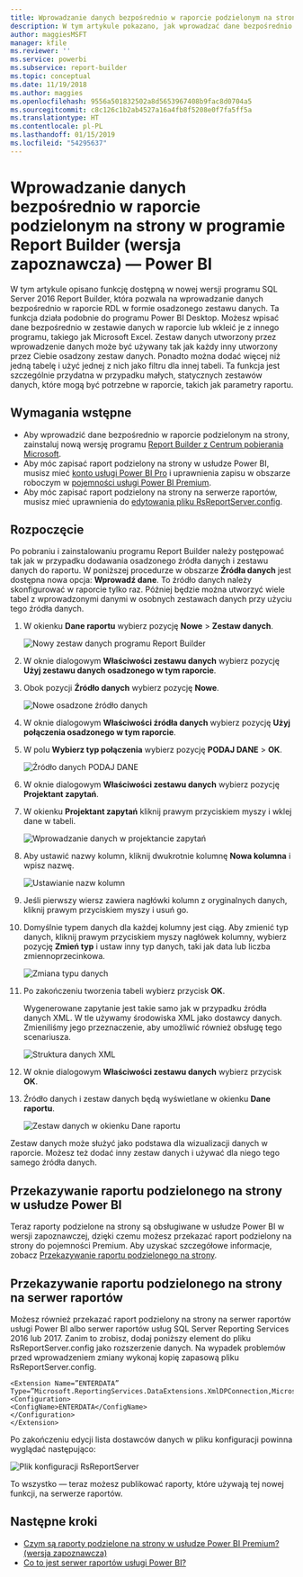 ```yaml
---
title: Wprowadzanie danych bezpośrednio w raporcie podzielonym na strony w programie Report Builder (wersja zapoznawcza)
description: W tym artykule pokazano, jak wprowadzać dane bezpośrednio w raporcie podzielonym na strony w programie Report Builder.
author: maggiesMSFT
manager: kfile
ms.reviewer: ''
ms.service: powerbi
ms.subservice: report-builder
ms.topic: conceptual
ms.date: 11/19/2018
ms.author: maggies
ms.openlocfilehash: 9556a501832502a8d5653967408b9fac8d0704a5
ms.sourcegitcommit: c8c126c1b2ab4527a16a4fb8f5208e0f7fa5ff5a
ms.translationtype: HT
ms.contentlocale: pl-PL
ms.lasthandoff: 01/15/2019
ms.locfileid: "54295637"
---
```

# <a name="enter-data-directly-in-a-paginated-report-in-report-builder-preview---power-bi"></a>Wprowadzanie danych bezpośrednio w raporcie podzielonym na strony w programie Report Builder (wersja zapoznawcza) — Power BI

W tym artykule opisano funkcję dostępną w nowej wersji programu SQL Server 2016 Report Builder, która pozwala na wprowadzanie danych bezpośrednio w raporcie RDL w formie osadzonego zestawu danych.  Ta funkcja działa podobnie do programu Power BI Desktop. Możesz wpisać dane bezpośrednio w zestawie danych w raporcie lub wkleić je z innego programu, takiego jak Microsoft Excel. Zestaw danych utworzony przez wprowadzenie danych może być używany tak jak każdy inny utworzony przez Ciebie osadzony zestaw danych. Ponadto można dodać więcej niż jedną tabelę i użyć jednej z nich jako filtru dla innej tabeli. Ta funkcja jest szczególnie przydatna w przypadku małych, statycznych zestawów danych, które mogą być potrzebne w raporcie, takich jak parametry raportu.
 
## <a name="prerequisites"></a>Wymagania wstępne

- Aby wprowadzić dane bezpośrednio w raporcie podzielonym na strony, zainstaluj nową wersję programu [Report Builder z Centrum pobierania Microsoft](https://www.microsoft.com/download/details.aspx?id=53613). 
- Aby móc zapisać raport podzielony na strony w usłudze Power BI, musisz mieć [konto usługi Power BI Pro](service-self-service-signup-for-power-bi.md) i uprawnienia zapisu w obszarze roboczym w [pojemności usługi Power BI Premium](service-premium.md).
- Aby móc zapisać raport podzielony na strony na serwerze raportów, musisz mieć uprawnienia do [edytowania pliku RsReportServer.config](#upload-the-paginated-report-to-a-report-server).

## <a name="get-started"></a>Rozpoczęcie

Po pobraniu i zainstalowaniu programu Report Builder należy postępować tak jak w przypadku dodawania osadzonego źródła danych i zestawu danych do raportu. W poniższej procedurze w obszarze **Źródła danych** jest dostępna nowa opcja: **Wprowadź dane**.  To źródło danych należy skonfigurować w raporcie tylko raz. Później będzie można utworzyć wiele tabel z wprowadzonymi danymi w osobnych zestawach danych przy użyciu tego źródła danych.

1. W okienku **Dane raportu** wybierz pozycję **Nowe**  >  **Zestaw danych**.

    ![Nowy zestaw danych programu Report Builder](media/paginated-reports-enter-data/paginated-new-dataset.png)

1. W oknie dialogowym **Właściwości zestawu danych** wybierz pozycję **Użyj zestawu danych osadzonego w tym raporcie**.

1. Obok pozycji **Źródło danych** wybierz pozycję **Nowe**.

    ![Nowe osadzone źródło danych](media/paginated-reports-enter-data/paginated-new-data-source.png)

1. W oknie dialogowym **Właściwości źródła danych** wybierz pozycję **Użyj połączenia osadzonego w tym raporcie**.
2. W polu **Wybierz typ połączenia** wybierz pozycję **PODAJ DANE**  >  **OK**.

    ![Źródło danych PODAJ DANE](media/paginated-reports-enter-data/paginated-data-source-properties-enter-data.png)

1. W oknie dialogowym **Właściwości zestawu danych** wybierz pozycję **Projektant zapytań**.
2. W okienku **Projektant zapytań** kliknij prawym przyciskiem myszy i wklej dane w tabeli.

    ![Wprowadzanie danych w projektancie zapytań](media/paginated-reports-enter-data/paginated-enter-data.png)

1. Aby ustawić nazwy kolumn, kliknij dwukrotnie kolumnę **Nowa kolumna** i wpisz nazwę.

    ![Ustawianie nazw kolumn](media/paginated-reports-enter-data/paginated-column-name.png)

1. Jeśli pierwszy wiersz zawiera nagłówki kolumn z oryginalnych danych, kliknij prawym przyciskiem myszy i usuń go.
    
9. Domyślnie typem danych dla każdej kolumny jest ciąg. Aby zmienić typ danych, kliknij prawym przyciskiem myszy nagłówek kolumny, wybierz pozycję **Zmień typ** i ustaw inny typ danych, taki jak data lub liczba zmiennoprzecinkowa.

    ![Zmiana typu danych](media/paginated-reports-enter-data/paginated-data-type.png)

1. Po zakończeniu tworzenia tabeli wybierz przycisk **OK**.  

    Wygenerowane zapytanie jest takie samo jak w przypadku źródła danych XML. W tle używamy środowiska XML jako dostawcy danych.  Zmieniliśmy jego przeznaczenie, aby umożliwić również obsługę tego scenariusza.

    ![Struktura danych XML](media/paginated-reports-enter-data/paginated-xml-data.png)

12. W oknie dialogowym **Właściwości zestawu danych** wybierz przycisk **OK**.

13. Źródło danych i zestaw danych będą wyświetlane w okienku **Dane raportu**.

    ![Zestaw danych w okienku Dane raportu](media/paginated-reports-enter-data/paginated-report-data-pane.png)

Zestaw danych może służyć jako podstawa dla wizualizacji danych w raporcie. Możesz też dodać inny zestaw danych i używać dla niego tego samego źródła danych.

## <a name="upload-the-paginated-report-to-the-power-bi-service"></a>Przekazywanie raportu podzielonego na strony w usłudze Power BI

Teraz raporty podzielone na strony są obsługiwane w usłudze Power BI w wersji zapoznawczej, dzięki czemu możesz przekazać raport podzielony na strony do pojemności Premium. Aby uzyskać szczegółowe informacje, zobacz [Przekazywanie raportu podzielonego na strony](paginated-reports-save-to-power-bi-service.md#upload-a-paginated-report).

## <a name="upload-the-paginated-report-to-a-report-server"></a>Przekazywanie raportu podzielonego na strony na serwer raportów

Możesz również przekazać raport podzielony na strony na serwer raportów usługi Power BI albo serwer raportów usług SQL Server Reporting Services 2016 lub 2017. Zanim to zrobisz, dodaj poniższy element do pliku RsReportServer.config jako rozszerzenie danych. Na wypadek problemów przed wprowadzeniem zmiany wykonaj kopię zapasową pliku RsReportServer.config.

```
<Extension Name=”ENTERDATA” Type=”Microsoft.ReportingServices.DataExtensions.XmlDPConnection,Microsoft.ReportingServices.DataExtensions”>
<Configuration>
<ConfigName>ENTERDATA</ConfigName>
</Configuration>
</Extension>
```

Po zakończeniu edycji lista dostawców danych w pliku konfiguracji powinna wyglądać następująco:

![Plik konfiguracji RsReportServer](media/paginated-reports-enter-data/paginated-rsreportserver-config-file.png)

To wszystko — teraz możesz publikować raporty, które używają tej nowej funkcji, na serwerze raportów.

## <a name="next-steps"></a>Następne kroki

- [Czym są raporty podzielone na strony w usłudze Power BI Premium? (wersja zapoznawcza)](paginated-reports-report-builder-power-bi.md)
- [Co to jest serwer raportów usługi Power BI?](report-server/get-started.md)
